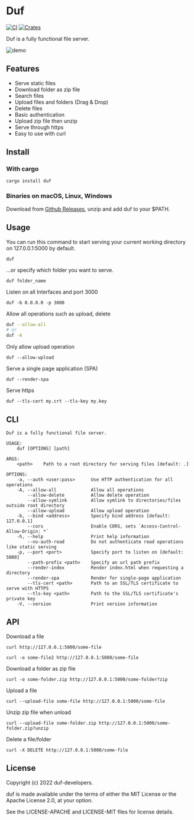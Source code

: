 # Duf

[![CI](https://github.com/sigoden/duf/actions/workflows/ci.yaml/badge.svg)](https://github.com/sigoden/duf/actions/workflows/ci.yaml)
[![Crates](https://img.shields.io/crates/v/duf.svg)](https://crates.io/crates/duf)

Duf is a fully functional file server.

![demo](https://user-images.githubusercontent.com/4012553/171526189-09afc2de-793f-4216-b3d5-31ea408d3610.png)

## Features

- Serve static files
- Download folder as zip file
- Search files
- Upload files and folders (Drag & Drop)
- Delete files
- Basic authentication
- Upload zip file then unzip
- Serve through https
- Easy to use with curl

## Install

### With cargo

```
cargo install duf
```

### Binaries on macOS, Linux, Windows

Download from [Github Releases](https://github.com/sigoden/duf/releases), unzip and add duf to your $PATH.

## Usage

You can run this command to start serving your current working directory on 127.0.0.1:5000 by default.

```
duf
```

...or specify which folder you want to serve.

```
duf folder_name
```

Listen on all Interfaces and port 3000

```
duf -b 0.0.0.0 -p 3000
```

Allow all operations such as upload, delete

```sh
duf --allow-all
# or
duf -A
```

Only allow upload operation

```
duf --allow-upload
```

Serve a single page application (SPA)

```
duf --render-spa
```

Serve https 

```
duf --tls-cert my.crt --tls-key my.key
```

## CLI

```
Duf is a fully functional file server.

USAGE:
    duf [OPTIONS] [path]

ARGS:
    <path>    Path to a root directory for serving files [default: .]

OPTIONS:
    -a, --auth <user:pass>      Use HTTP authentication for all operations
    -A, --allow-all             Allow all operations
        --allow-delete          Allow delete operation
        --allow-symlink         Allow symlink to directories/files outside root directory
        --allow-upload          Allow upload operation
    -b, --bind <address>        Specify bind address [default: 127.0.0.1]
        --cors                  Enable CORS, sets `Access-Control-Allow-Origin: *`
    -h, --help                  Print help information
        --no-auth-read          Do not authenticate read operations like static serving
    -p, --port <port>           Specify port to listen on [default: 5000]
        --path-prefix <path>    Specify an url path prefix
        --render-index          Render index.html when requesting a directory
        --render-spa            Render for single-page application
        --tls-cert <path>       Path to an SSL/TLS certificate to serve with HTTPS
        --tls-key <path>        Path to the SSL/TLS certificate's private key
    -V, --version               Print version information
```


## API

Download a file
```
curl http://127.0.0.1:5000/some-file

curl -o some-file2 http://127.0.0.1:5000/some-file
```

Download a folder as zip file

```
curl -o some-folder.zip http://127.0.0.1:5000/some-folder?zip
```

Upload a file

```
curl --upload-file some-file http://127.0.0.1:5000/some-file
```

Unzip zip file when unload

```
curl --upload-file some-folder.zip http://127.0.0.1:5000/some-folder.zip?unzip
```

Delete a file/folder

```
curl -X DELETE http://127.0.0.1:5000/some-file
```

## License

Copyright (c) 2022 duf-developers.

duf is made available under the terms of either the MIT License or the Apache License 2.0, at your option.

See the LICENSE-APACHE and LICENSE-MIT files for license details.
